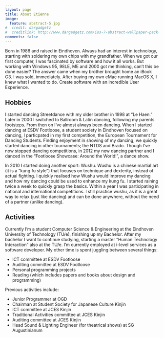 ```yaml
---
layout: page
title: About Etienne
image:
  feature: abstract-5.jpg
#  credit: dargadgetz
#  creditlink: http://www.dargadgetz.com/ios-7-abstract-wallpaper-pack-for-iphone-5-and-ipod-touch-retina/
comments: false
---
```


Born in 1988 and raised in Eindhoven.
Always had an interest in technology, starting with soldering my own chips with my grandfather. When we got our first computer, I was fascinated by software and how it all works. But working with Windows 95, 98LE, ME and 2000 got me thinking, can’t this be done easier? The answer came when my brother brought home an iBook G3. I was sold, immediately. After buying my own eMac running MacOS X, I knew what I wanted to do. Create software with an incredible User Experience.


## Hobbies 
I started dancing Streetdance with my older brother in 1998 at “Le Haen.” Later in 2000 I switched to Ballroom & Latin dancing, following my parents footsteps. From then on I’ve almost always been dancing. When I started dancing at ESDV Footloose, a student society in Eindhoven focused on dancing, I particpated in my first competition, the European Tournament for Dancing Students. Finding enjoyment in showing of my dancing, we quickly started dancing in other tournaments; the NTDS and Brado. Though I’ve now stopped dancing competitions, in 2012 my new dancing partner and I danced in the “Footloose Showcase: Around the World!”, a dance show.

In 2010 I started doing another sport: Wushu. Wushu is a chinese martial art (it is a “kung fu style”) that focuses on technique and dexterity, instead of actual fighting. I quickly realised how Wushu would improve my dancing and how my dancing could be used to enhance my kung fu. I started raining twice a week to quickly grasp the basics. Within a year I was participating in national and international competitions. I still practice wushu, as it is a great way to relax (just like dancing) and can be done anywhere, without the need of a partner (unlike dancing).


## Activities 
Currently I’m a student Computer Science & Engineering at the Eindhoven University of Technology (TU/e), finishing up my Bachelor. After my bachelor I want to continue studying, starting a master “Human Technology Interaction” also at the TU/e.
I’m currently employed at i-level services as a software developer. My other time is spent juggling between several things:
* ICT committee at ESDV Footloose
* Auditing committee at ESDV Footloose
* Personal programming projects
* Reading (which includes papers and books about design and programming)

Previous activities include:
* Junior Programmer at OGD
* Chairman at Student Society for Japanese Culture Kinjin
* ICT committee at JCES Kinjin
* Traditional Activities committee at JCES Kinjin
* Auditing committee at JCES Kinjin
* Head Sound & Lighting Engineer (for theatrical shows) at SG Augustinianum